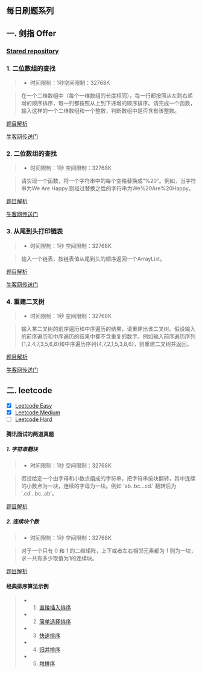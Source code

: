 ## 每日刷题系列

## 一. 剑指 Offer

### [Stared repository](https://github.com/gatieme/CodingInterviews)

### 1. 二位数组的查找
>* 时间限制：1秒空间限制：32768K

> 在一个二维数组中（每个一维数组的长度相同），每一行都按照从左到右递增的顺序排序，每一列都按照从上到下递增的顺序排序。请完成一个函数，输入这样的一个二维数组和一个整数，判断数组中是否含有该整数。

[题目解析](https://github.com/newcaoguo/AlgorithmEmmiter/blob/master/TwoDemensionSearch.java)

[牛客网传送门](https://www.nowcoder.com/practice/abc3fe2ce8e146608e868a70efebf62e?tpId=13&tqId=11154&tPage=1&rp=1&ru=%2Fta%2Fcoding-interviews&qru=%2Fta%2Fcoding-interviews%2Fquestion-ranking)

### 2. 二位数组的查找
>* 时间限制：1秒 空间限制：32768K

> 请实现一个函数，将一个字符串中的每个空格替换成“%20”。例如，当字符串为We Are Happy.则经过替换之后的字符串为We%20Are%20Happy。

[题目解析](https://github.com/newcaoguo/AlgorithmEmmiter/blob/master/SwapWhiteSpace.java)

[牛客网传送门](https://www.nowcoder.com/practice/4060ac7e3e404ad1a894ef3e17650423?tpId=13&tqId=11155&tPage=1&rp=1&ru=/ta/coding-interviews&qru=/ta/coding-interviews/question-ranking)


### 3. 从尾到头打印链表
>* 时间限制：1秒 空间限制：32768K

> 输入一个链表，按链表值从尾到头的顺序返回一个ArrayList。

[题目解析](https://github.com/newcaoguo/AlgorithmEmmiter/blob/master/ReverseLinkedListToArrayList.java)

[牛客网传送门](https://www.nowcoder.com/practice/d0267f7f55b3412ba93bd35cfa8e8035?tpId=13&tqId=11156&rp=1&ru=/ta/coding-interviews&qru=/ta/coding-interviews/question-ranking)

### 4. 重建二叉树
>* 时间限制：1秒 空间限制：32768K

> 输入某二叉树的前序遍历和中序遍历的结果，请重建出该二叉树。假设输入的前序遍历和中序遍历的结果中都不含重复的数字。例如输入前序遍历序列{1,2,4,7,3,5,6,8}和中序遍历序列{4,7,2,1,5,3,8,6}，则重建二叉树并返回。

[题目解析](https://github.com/newcaoguo/AlgorithmEmmiter/blob/master/ReConstructBinaryTree.java)

[牛客网传送门](https://www.nowcoder.com/practice/8a19cbe657394eeaac2f6ea9b0f6fcf6?tpId=13&tqId=11157&tPage=1&rp=1&ru=/ta/coding-interviews&qru=/ta/coding-interviews/question-ranking)

## 二. leetcode
- [X] [Leetcode Easy](https://leetcode.com/problemset/all/?difficulty=Easy)
- [X] [Leetcode Medium](https://leetcode.com/problemset/all/?difficulty=Medium)
- [ ] [Leetcode Hard](https://leetcode.com/problemset/all/?difficulty=Hard)

#### 腾讯面试的两道真题

##### 1. 字符串翻块
>* 时间限制：1秒 空间限制：32768K

>  假设给定一个由字母和小数点组成的字符串，把字符串按块翻转，其中连续的小数点为一块，连续的字母为一块。例如 'ab..bc...cd.' 翻转后为 '.cd...bc..ab'。

[题目解析](https://github.com/newcaoguo/AlgorithmEmmiter/blob/master/TencentQuestion1.java)

##### 2. 连续块个数
>* 时间限制：1秒 空间限制：32768K

> 对于一个只有 0 和 1 的二维矩阵，上下或者左右相邻元素都为 1 则为一块，求一共有多少取值为1的连续块。

[题目解析](https://github.com/newcaoguo/AlgorithmEmmiter/blob/master/TencentQuestion2.java)


#### 经典排序算法示例

> * 1. [直接插入排序](https://github.com/newcaoguo/AlgorithmEmmiter/blob/master/InsertSortExample.java)
> * 2. [简单选择排序](https://github.com/newcaoguo/AlgorithmEmmiter/blob/master/SimpleSelectSortExample.java)
> * 3. [快速排序](https://github.com/newcaoguo/AlgorithmEmmiter/blob/master/QuickSortExample.java)
> * 4. [归并排序](https://github.com/newcaoguo/AlgorithmEmmiter/blob/master/MergeSortExample.java)
> * 5. [堆排序](https://github.com/newcaoguo/AlgorithmEmmiter/blob/master/HeapSortExample.java)
